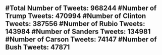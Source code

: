 #Total Number of Tweets: 968244 
#Number of Trump Tweets: 470994
#Number of Clinton Tweets: 387556
#Number of Rubio Tweets: 143984
#Number of Sanders Tweets: 134981
#Number of Carson Tweets: 74147
#Number of Bush Tweets: 47871
---
